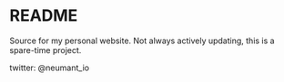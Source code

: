 # README

Source for my personal website. Not always actively updating, this is a spare-time project.

twitter: @neumant_io
 
